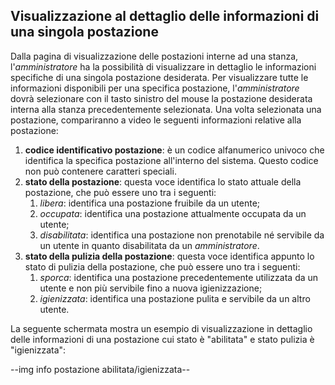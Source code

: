 ## Visualizzazione al dettaglio delle informazioni di una singola postazione
Dalla pagina di visualizzazione delle postazioni interne ad una stanza, l'*amministratore* ha la possibilità di visualizzare in dettaglio le informazioni specifiche di una singola postazione desiderata. Per visualizzare tutte le informazioni disponibili per una specifica postazione, l'*amministratore* dovrà selezionare con il tasto sinistro del mouse la postazione desiderata interna alla stanza precedentemente selezionata.
Una volta selezionata una postazione, compariranno a video le seguenti informazioni relative alla postazione:
1. **codice identificativo postazione**: è un codice alfanumerico univoco che identifica la specifica postazione all'interno del sistema. Questo codice non può contenere caratteri speciali.
2. **stato della postazione**: questa voce identifica lo stato attuale della postazione, che può essere uno tra i seguenti: 
   1. *libera*: identifica una postazione fruibile da un utente;
   2. *occupata*: identifica una postazione attualmente occupata da un utente;
   3. *disabilitata*: identifica una postazione non prenotabile né servibile da un utente in quanto disabilitata da un *amministratore*.
3. **stato della pulizia della postazione**: questa voce identifica appunto lo stato di pulizia della postazione, che può essere uno tra i seguenti:
   1. *sporca*: identifica una postazione precedentemente utilizzata da un utente e non più servibile fino a nuova igienizzazione;
   2. *igienizzata*: identifica una postazione pulita e servibile da un altro utente.

La seguente schermata mostra un esempio di visualizzazione in dettaglio delle informazioni di una postazione cui stato è "abilitata" e stato pulizia è "igienizzata":

--img info postazione abilitata/igienizzata--